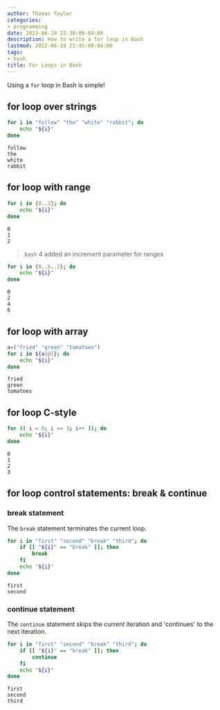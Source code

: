 ```yaml
---
author: Thomas Taylor
categories:
- programming
date: 2022-06-19 22:30:00-04:00
description: How to write a for loop in Bash
lastmod: 2022-06-19 23:45:00-04:00
tags:
- bash
title: For Loops in Bash
---
```


Using a `for` loop in Bash is simple! 

## for loop over strings

```bash
for i in "follow" "the" "white" "rabbit"; do
    echo "${i}"
done
```

```text
follow
the
white
rabbit
```

## for loop with range

```bash
for i in {0..2}; do
    echo "${i}"
done
```

```text
0
1
2
```

> `bash` 4 added an increment parameter for ranges

```bash
for i in {0..6..2}; do
    echo "${i}"
done
```

```text
0
2
4
6
```

## for loop with array

```bash
a=("fried" "green" "tomatoes")
for i in ${a[@]}; do
    echo "${i}"
done
```

```text
fried
green
tomatoes
```

## for loop C-style

```bash
for (( i = 0; i <= 3; i++ )); do
    echo "${i}"
done
```

```text
0
1
2
3
```

## for loop control statements: break & continue

### break statement

The `break` statement terminates the current loop.

```bash
for i in "first" "second" "break" "third"; do
    if [[ "${i}" == "break" ]]; then
        break
    fi
    echo "${i}"
done
```

```text
first
second
```

### continue statement

The `continue` statement skips the current iteration and 'continues' to the next iteration. 

```bash
for i in "first" "second" "break" "third"; do
    if [[ "${i}" == "break" ]]; then
        continue
    fi
    echo "${i}"
done
```

```text
first
second
third
```